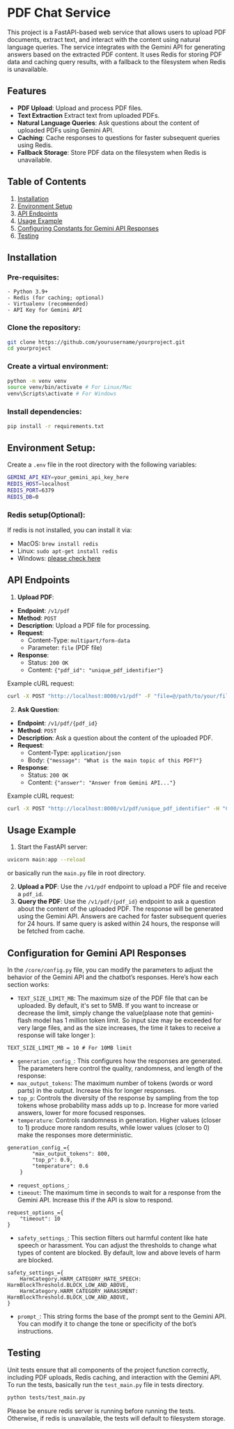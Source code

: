 # PDF Chat Service

This project is a FastAPI-based web service that allows users to upload PDF documents, extract text, and interact with the content using natural language queries. The service integrates with the Gemini API for generating answers based on the extracted PDF content. It uses Redis for storing PDF data and caching query results, with a fallback to the filesystem when Redis is unavailable.

## Features

- **PDF Upload**: Upload and process PDF files.
- **Text Extraction** Extract text from uploaded PDFs.
- **Natural Language Queries**: Ask questions about the content of uploaded PDFs using Gemini API.
- **Caching**: Cache responses to questions for faster subsequent queries using Redis.
- **Fallback Storage**: Store PDF data on the filesystem when Redis is unavailable.

## Table of Contents

1. [Installation](#installation)
2. [Environment Setup](#environment-setup)
3. [API Endpoints](#api-endpoints)
4. [Usage Example](#usage-example)
5. [Configuring Constants for Gemini API Responses](#configuring-constants-for-gemini-api-responses)
6. [Testing](#testing)

## Installation

### Pre-requisites:
    - Python 3.9+
    - Redis (for caching; optional)
    - Virtualenv (recommended)
    - API Key for Gemini API

### Clone the repository:
```bash
git clone https://github.com/yourusername/yourproject.git
cd yourproject
```

### Create a virtual environment:
```bash
python -m venv venv
source venv/bin/activate # For Linux/Mac
venv\Scripts\activate # For Windows
```

### Install dependencies:
```bash
pip install -r requirements.txt
```

## Environment Setup:
Create a `.env` file in the root directory with the following variables:
```bash
GEMINI_API_KEY=your_gemini_api_key_here
REDIS_HOST=localhost
REDIS_PORT=6379
REDIS_DB=0
```

### Redis setup(Optional):
If redis is not installed, you can install it via:
- MacOS: `brew install redis`
- Linux: `sudo apt-get install redis`
- Windows: [please check here](https://redis.io/docs/latest/operate/oss_and_stack/install/install-redis/install-redis-on-windows/)

## API Endpoints
1. **Upload PDF**:
- **Endpoint**: `/v1/pdf`
- **Method**: `POST`
- **Description**: Upload a PDF file for processing.
- **Request**:
    - Content-Type: `multipart/form-data`
    - Parameter: `file` (PDF file)
- **Response**:
    - Status: `200 OK`
    - Content: `{"pdf_id": "unique_pdf_identifier"}`

Example cURL request:
```bash
curl -X POST "http://localhost:8000/v1/pdf" -F "file=@/path/to/your/file.pdf"
```

2. **Ask Question**:
- **Endpoint**: `/v1/pdf/{pdf_id}`
- **Method**: `POST`
- **Description**: Ask a question about the content of the uploaded PDF.
- **Request**:
    - Content-Type: `application/json`
    - Body: `{"message": "What is the main topic of this PDF?"}`
- **Response**:
    - Status: `200 OK`
    - Content: `{"answer": "Answer from Gemini API..."}`

Example cURL request:
```bash
curl -X POST "http://localhost:8000/v1/pdf/unique_pdf_identifier" -H "Content-Type: application/json" -d '{"message": "What is the main topic of this PDF?"}'
```

## Usage Example
1. Start the FastAPI server:
```bash
uvicorn main:app --reload
```
or basically run the `main.py` file in root directory.

2. **Upload a PDF**: Use the `/v1/pdf` endpoint to upload a PDF file and receive a `pdf_id`.
3. **Query the PDF**: Use the `/v1/pdf/{pdf_id}` endpoint to ask a question about the content of the uploaded PDF. The response will be generated using the Gemini API. Answers are cached for faster subsequent queries for 24 hours. If same query is asked within 24 hours, the response will be fetched from cache.

## Configuration for Gemini API Responses
In the `/core/config.py` file, you can modify the parameters to adjust the behavior of the Gemini API and the chatbot’s responses. Here’s how each section works:
- `TEXT_SIZE_LIMIT_MB`: The maximum size of the PDF file that can be uploaded. By default, it's set to 5MB. If you want to increase or decrease the limit, simply change the value(plaase note that gemini-flash model has 1 million token limit. So input size may be exceeded for very large files, and as the size increases, the time it takes to receive a response will take longer ):
```
TEXT_SIZE_LIMIT_MB = 10 # For 10MB limit
```

- `generation_config_`:
This configures how the responses are generated. The parameters here control the quality, randomness, and length of the response:
- `max_output_tokens`: The maximum number of tokens (words or word parts) in the output. Increase this for longer responses.
- `top_p`: Controls the diversity of the response by sampling from the top tokens whose probability mass adds up to p. Increase for more varied answers, lower for more focused responses.
- `temperature`: Controls randomness in generation. Higher values (closer to 1) produce more random results, while lower values (closer to 0) make the responses more deterministic.
```
generation_config_={
        "max_output_tokens": 800,
        "top_p": 0.9,
        "temperature": 0.6
    }
```
- `request_options_`:
- `timeout`: The maximum time in seconds to wait for a response from the Gemini API. Increase this if the API is slow to respond.
```
request_options_={
    "timeout": 10
}
```
- `safety_settings_`: This section filters out harmful content like hate speech or harassment. You can adjust the thresholds to change what types of content are blocked. By default, low and above levels of harm are blocked.
```
safety_settings_={
    HarmCategory.HARM_CATEGORY_HATE_SPEECH: HarmBlockThreshold.BLOCK_LOW_AND_ABOVE,
    HarmCategory.HARM_CATEGORY_HARASSMENT: HarmBlockThreshold.BLOCK_LOW_AND_ABOVE,
}
```
- `prompt_`: This string forms the base of the prompt sent to the Gemini API. You can modify it to change the tone or specificity of the bot’s instructions.


## Testing
Unit tests ensure that all components of the project function correctly, including PDF uploads, Redis caching, and interaction with the Gemini API.
To run the tests, basically run the `test_main.py` file in tests directory.
```bash
python tests/test_main.py
```
Please be ensure redis server is running before running the tests. Otherwise, if redis is unavailable, the tests will default to filesystem storage.


